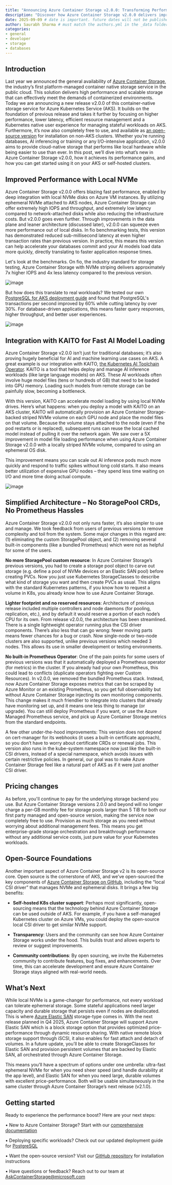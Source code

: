 ```yaml
---
title: "Announcing Azure Container Storage v2.0.0: Transforming Performance for Stateful Workloads on AKS"
description: "Discover how Azure Container Storage v2.0.0 delivers improved performance and advanced features for stateful workloads on AKS."
date: 2025-09-09 # date is important. future dates will not be published
author: Saurabh Sharma # must match the authors.yml in the _data folder
categories: 
- general 
- developer
- storage
- databases
---
```


## Introduction

Last year we announced the general availability of [Azure Container Storage](https://learn.microsoft.com/en-us/azure/storage/container-storage/container-storage-introduction), the industry’s first platform-managed container native storage service in the public cloud. This solution delivers high performance and scalable storage that can effectively meet the demands of containerized environments. Today we are announcing a new release v2.0.0 of this container-native storage service for Azure Kubernetes Service (AKS). It builds on the foundation of previous release and takes it further by focusing on higher performance, lower latency, efficient resource management and a Kubernetes native user experience for managing stateful workloads on AKS. Furthermore, it’s now also completely free to use, and available as [an open-source version](https://github.com/Azure/local-csi-driver) for installation on non-AKS clusters. Whether you’re running databases, AI inferencing or training or any I/O-intensive application, v2.0.0 aims to provide cloud-native storage that performs like local hardware while being easier to use than ever. In this post, we’ll dive into what’s new in Azure Container Storage v2.0.0, how it achieves its performance gains, and how you can get started using it on your AKS or self-hosted clusters.

## Improved Performance with Local NVMe

Azure Container Storage v2.0.0 offers blazing fast performance, enabled by deep integration with local NVMe disks on Azure VM instances. By utilizing ephemeral NVMe attached to AKS nodes, Azure Container Storage can offer extremely high IOPS and throughput, and extremely low latency compared to network-attached disks while also reducing the infrastructure costs. But v2.0.0 goes even further. Through improvements in the data plane and leaner architecture (discussed later), v2.0.0 can squeeze even more performance out of local disks. In fio benchmarking tests, this version has demonstrated reduced sub-millisecond latency at even higher transaction rates than previous version. In practice, this means this version can help accelerate your databases commit and your AI models load data more quickly, directly translating to faster application response times. 

Let's look at the benchmarks. On fio, the industry standard for storage testing, Azure Container Storage with NVMe striping delivers approximately 7x higher IOPS and 4x less latency compared to the previous version.

![image](/assets/images/acstor-v2/performance-comparsion-fio.png)

But how does this translate to real workloads? We tested our own [PostgreSQL for AKS deployment guide](https://learn.microsoft.com/en-us/azure/aks/postgresql-ha-overview) and found that PostgreSQL's transactions per second improved by 60% while cutting latency by over 30%. For database-driven applications, this means faster query responses, higher throughput, and better user experiences. 

![image](/assets/images/acstor-v2/perf-comparsion-pgsql.png)


## Integration with KAITO for Fast AI Model Loading

Azure Container Storage v2.0.0 isn’t just for traditional databases; it’s also proving hugely beneficial for AI and machine learning use cases on AKS. A great example is our integration with KAITO, [the Kubernetes AI Toolchain Operator](https://blog.aks.azure.com/2025/07/02/kaito-inference-with-acstor). KAITO is a tool that helps deploy and manage AI inference workloads (like large language models) on AKS. These AI workloads often involve huge model files (tens or hundreds of GB) that need to be loaded into GPU memory. Loading such models from remote storage can be painfully slow, becoming a bottleneck.

With this version, KAITO can accelerate model loading by using local NVMe drives. Here’s what happens: when you deploy a model with KAITO on an AKS cluster, KAITO will automatically provision an Azure Container Storage-backed striped NVMe volume on each GPU node and place the model files on that volume. Because the volume stays attached to the node (even if the pod restarts or is replaced), subsequent runs can reuse the local cached model instead of pulling it over the network again. We saw over a 5X improvement in model file loading performance when using Azure Container Storage v2.0.0 with a locally striped NVMe volume, compared to using an ephemeral OS disk.

This improvement means you can scale out AI inference pods much more quickly and respond to traffic spikes without long cold starts. It also means better utilization of expensive GPU nodes – they spend less time waiting on I/O and more time doing actual compute. 

![image](/assets/images/acstor-v2/kaito-performance.png)

## Simplified Architecture – No StoragePool CRDs, No Prometheus Hassles

Azure Container Storage v2.0.0 not only runs faster, it’s also simpler to use and manage. We took feedback from users of previous versions to remove complexity and toil from the system. Some major changes in this regard are: (1) eliminating the custom StoragePool object, and (2) removing several built-in components (like a bundled Prometheus) which were not as helpful for some of the users.

**No more StoragePool custom resource**: In Azure Container Storage’s previous versions, you had to create a storage pool object to carve out storage (e.g. define a pool of NVMe devices or an Elastic SAN pool) before creating PVCs.  Now you just use Kubernetes StorageClasses to describe what kind of storage you want and then create PVCs as usual. This aligns with the standard Kubernetes patterns, if you know how to request a volume in K8s, you already know how to use Azure Container Storage. 

**Lighter footprint and no reserved resources**: Architecture of previous release included multiple controllers and node daemons (for pooling, replication, etc.), and by default it would reserve a portion of each node’s CPU for its own. From release v2.0.0, the architecture has been streamlined. There is a single lightweight operator running plus the CSI driver components. There’s also less that can go wrong: fewer moving parts means fewer chances for a bug or crash. Now single-node or two-node clusters are also supported, unlike previous versions which needed 3 nodes. This allows its use in smaller development or testing environments.  

**No built-in Prometheus Operator**: One of the pain points for some users of previous versions was that it automatically deployed a Prometheus operator (for metrics) in the cluster. If you already had your own Prometheus, this could lead to conflicts (duplicate operators fighting over Custom Resources). In v2.0.0, we removed the bundled Prometheus stack. Instead, now Azure Container Storage exposes metrics that can be scraped by Azure Monitor or an existing Prometheus, so you get full observability but without Azure Container Storage injecting its own monitoring components. This change makes it much friendlier to integrate into clusters that already have monitoring set up, and it means one less thing to manage (or upgrade). You can still deploy Prometheus if you want, or use the Azure Managed Prometheus service, and pick up Azure Container Storage metrics from the standard endpoints.

A few other under-the-hood improvements: This version does not depend on cert-manager for its webhooks (it uses a built-in certificate approach), so you don’t have to worry about certificate CRDs or renewal jobs. This version also runs in the kube-system namespace now just like the built-in CSI drivers, instead of a special namespace, which avoids issues with certain restrictive policies. In general, our goal was to make Azure Container Storage feel like a natural part of AKS as if it were just another CSI driver. 

## Pricing changes

As before, you'll continue to pay for the underlying storage backend you use. But Azure Container Storage versions 2.0.0 and beyond will no longer charge a per-GB monthly fee for storage pools larger than 5 TiB for both our first party managed and open-source version, making the service now completely free to use. Provision as much storage as you need without worrying about additional management fees. This means you get enterprise-grade storage orchestration and breakthrough performance without any additional service costs, just pure value for your Kubernetes workloads. 

## Open-Source Foundations

Another important aspect of Azure Container Storage v2 is its open-source core. Open source is the cornerstone of AKS, and we’ve open-sourced the key components of [Azure Container Storage on GitHub](https://github.com/Azure/local-csi-driver), including the “local CSI driver” that manages NVMe and ephemeral disks. It brings a few big benefits:

-	**Self-hosted K8s cluster support**: Perhaps most significantly, open-sourcing means that the technology behind Azure Container Storage can be used outside of AKS. For example, if you have a self-managed Kubernetes cluster on Azure VMs, you could deploy the open-source local CSI driver to get similar NVMe support. 

- **Transparency**: Users and the community can see how Azure Container Storage works under the hood. This builds trust and allows experts to review or suggest improvements.

- **Community contributions**: By open sourcing, we invite the Kubernetes community to contribute features, bug fixes, and enhancements. Over time, this can accelerate development and ensure Azure Container Storage stays aligned with real-world needs.

## What’s Next

While local NVMe is a game-changer for performance, not every workload can tolerate ephemeral storage. Some stateful applications need larger capacity and durable storage that persists even if nodes are deallocated. This is where [Azure Elastic SAN](https://learn.microsoft.com/en-us/azure/storage/elastic-san/elastic-san-introduction) storage-type comes in. With the next release planned in Q4 2025, Azure Container Storage will support Azure Elastic SAN which is a block storage option that provides optimized price-performance through dynamic resource sharing. With native remote block storage support through iSCSI, it also enables for fast attach and detach of volumes. In a future update, you’ll be able to create StorageClasses for Elastic SAN and provision persistent volumes that are backed by Elastic SAN, all orchestrated through Azure Container Storage.

This means you’ll have a spectrum of options under one umbrella: ultra-fast ephemeral NVMe for when you need sheer speed (and handle durability at the app level), and Elastic SAN for when you need large, durable volumes with excellent price-performance. Both will be usable simultaneously in the same cluster through Azure Container Storage’s next release (v2.1.0). 

## Getting started 

Ready to experience the performance boost? Here are your next steps: 

•	New to Azure Container Storage? Start with our [comprehensive documentation](https://learn.microsoft.com/en-us/azure/storage/container-storage/container-storage-introduction)

•	Deploying specific workloads? Check out our updated deployment guide for [PostgreSQL ](https://learn.microsoft.com/en-us/azure/aks/postgresql-ha-overview)

•	Want the open-source version? Visit our [GitHub repository](https://github.com/Azure/local-csi-driver) for installation instructions 

•	Have questions or feedback? Reach out to our team at AskContainerStorage@microsoft.com 

